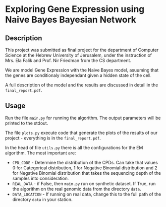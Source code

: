 # Exploring Gene Expression using Naive Bayes Bayesian Network

## Description
This project was submitted as final project for the department of Computer Science at the Hebrew University of Jerusalem, under the instruction of Mrs. Ela Falik and Prof. Nir Friedman from the CS department.

We are model Gene Expression with the Naive Bayes model, asuuming that the genes are conditionaly independant given a hidden state of the cell.

A full description of the model and the results are discussed in detail in the `final_report.pdf`.

## Usage
Run the file `main.py` for running the algorithm. The output parameters will be printed to the stdout.

The file `plots.py` execute code that generate the plots of the results of our project - everything is in the `final_report.pdf`.

In the head of file `utils.py` there is all the configurations for the EM algorithm. The most important are:
- `CPD_CODE` - Determine the distribution of the CPDs. Can take that values 0 for Categorical distribution, 1 for Negative Binomial distribution and 2 for Negative Binomial distribution that takes the sequencing depth of the samples into consideration.
- `REAL_DATA` - if False, then `main.py` run on synthetic dataset. If True, run the algorithm on the real genomic data from the directory `data`.
- `DATA_LOCATION` - If running on real data, change this to the full path of the directory `data` in your station.

